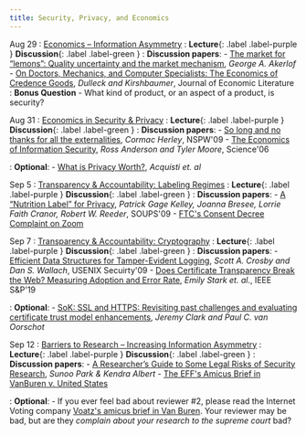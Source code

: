 ```yaml
---
title: Security, Privacy, and Economics
---
```

Aug 29
: [Economics – Information Asymmetry](#)
  : **Lecture**{: .label .label-purple } **Discussion**{: .label .label-green }
: **Discussion papers**:
    -  [The market for “lemons”: Quality uncertainty and the market mechanism](https://econweb.ucsd.edu/~atimmerm/174/akerlof.pdf ), _George A. Akerlof_
    -  [On Doctors, Mechanics, and Computer Specialists: The Economics of Credence Goods](https://pubs.aeaweb.org/doi/pdfplus/10.1257/002205106776162717), _Dulleck and Kirshbaumer_, Journal of Economic Literature
: **Bonus Question**
    - What kind of product, or an aspect of a product, is security?

Aug 31
: [Economics in Security & Privacy](#)
  : **Lecture**{: .label .label-purple } **Discussion**{: .label .label-green }
: **Discussion papers**:
    -  [So long and no thanks for all the externalities](https://www.microsoft.com/en-us/research/wp-content/uploads/2016/02/SoLongAndNoThanks.pdf), _Cormac Herley_, NSPW'09
    -  [The Economics of Information Security](https://www.cl.cam.ac.uk/~rja14/Papers/sciecon2.pdf), _Ross Anderson and Tyler Moore_, Science'06

: **Optional**:
    - [What is Privacy Worth?](https://www.journals.uchicago.edu/doi/abs/10.1086/671754), _Acquisti et. al_


Sep 5
: [Transparency & Accountability: Labeling Regimes](#)
  : **Lecture**{: .label .label-purple } **Discussion**{: .label .label-green }
: **Discussion papers**:
    -  [A “Nutrition Label” for Privacy](http://cups.cs.cmu.edu/soups/2009/proceedings/a4-kelley.pdf), _Patrick Gage Kelley, Joanna Bresee, Lorrie Faith Cranor, Robert W. Reeder_, SOUPS'09
    -  [FTC's Consent Decree Complaint on Zoom](https://www.ftc.gov/system/files/documents/cases/1923167zoomcomplaint_0.pdf) 

Sep 7
: [Transparency & Accountability: Cryptography](#)
  : **Lecture**{: .label .label-purple } **Discussion**{: .label .label-green }
: **Discussion papers**:
    -  [Efficient Data Structures for Tamper-Evident Logging](https://static.usenix.org/event/sec09/tech/full_papers/crosby.pdf), _Scott A. Crosby and Dan S. Wallach_, USENIX Secuirty'09
    -  [Does Certificate Transparency Break the Web?
Measuring Adoption and Error Rate](https://ieeexplore.ieee.org/document/8835212), _Emily Stark et. al._, IEEE S&P'19

: **Optional**:
    - [SoK: SSL and HTTPS:
Revisiting past challenges and evaluating certificate trust model enhancements](https://www.ieee-security.org/TC/SP2013/papers/4977a511.pdf), _Jeremy Clark and Paul C. van Oorschot_


Sep 12
: [Barriers to Research – Increasing Information Asymmetry](#)
  : **Lecture**{: .label .label-purple } **Discussion**{: .label .label-green }
: **Discussion papers**:
    -  [A Researcher’s Guide to Some Legal Risks of Security Research](https://perma.cc/C88T-HY66?type=standard), _Sunoo Park & Kendra Albert_
    -  [The EFF's Amicus Brief in VanBuren v. United States](https://www.eff.org/files/2020/07/08/19-783_eff_security_researchers_amici_brief_.pdf) 

: **Optional**:
    - If you ever feel bad about reviewer #2, please read the Internet Voting company [Voatz's amicus brief in Van Buren](https://www.supremecourt.gov/DocketPDF/19/19-783/153062/20200903122434600_Voatz%20Amicus%20Brief.pdf). Your reviewer may be bad, but are they _complain about your research to the supreme court_ bad?

